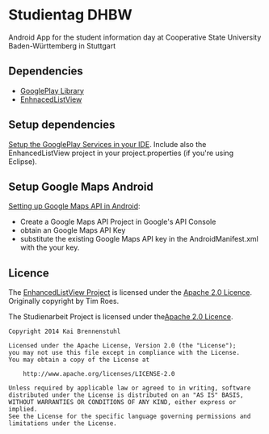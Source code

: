 Studientag DHBW
=============

Android App for the student information day at Cooperative State University Baden-Württemberg in Stuttgart


Dependencies
------------

* [GooglePlay Library](http://developer.android.com/google/play-services/index.html)
* [EnhnacedListView](https://github.com/Brenne/EnhancedListView)


Setup dependencies
------------------------------

[Setup the GooglePlay Services in your IDE](http://developer.android.com/google/play-services/setup.html).
Include also the EnhancedListView project in your project.properties (if you're using Eclipse).


Setup Google Maps Android
-------------------------------

[Setting up Google Maps API in Android](https://developers.google.com/maps/documentation/android/start):

* Create a Google Maps API Project in Google's API Console
* obtain an Google Maps API Key
* substitute the existing Google Maps API key in the AndroidManifest.xml with the your key.


Licence
------------------------------

The [EnhancedListView Project](https://github.com/timroes/EnhancedListView/wiki#license) is licensed under the [Apache 2.0 Licence](http://www.apache.org/licenses/LICENSE-2.0.html). Originally copyright by Tim Roes.

The Studienarbeit Project is licensed under the[Apache 2.0 Licence](http://www.apache.org/licenses/LICENSE-2.0.html). 

    Copyright 2014 Kai Brennenstuhl
    
    Licensed under the Apache License, Version 2.0 (the "License");
    you may not use this file except in compliance with the License.
    You may obtain a copy of the License at
    
        http://www.apache.org/licenses/LICENSE-2.0
    
    Unless required by applicable law or agreed to in writing, software
    distributed under the License is distributed on an "AS IS" BASIS,
    WITHOUT WARRANTIES OR CONDITIONS OF ANY KIND, either express or implied.
    See the License for the specific language governing permissions and
    limitations under the License.
